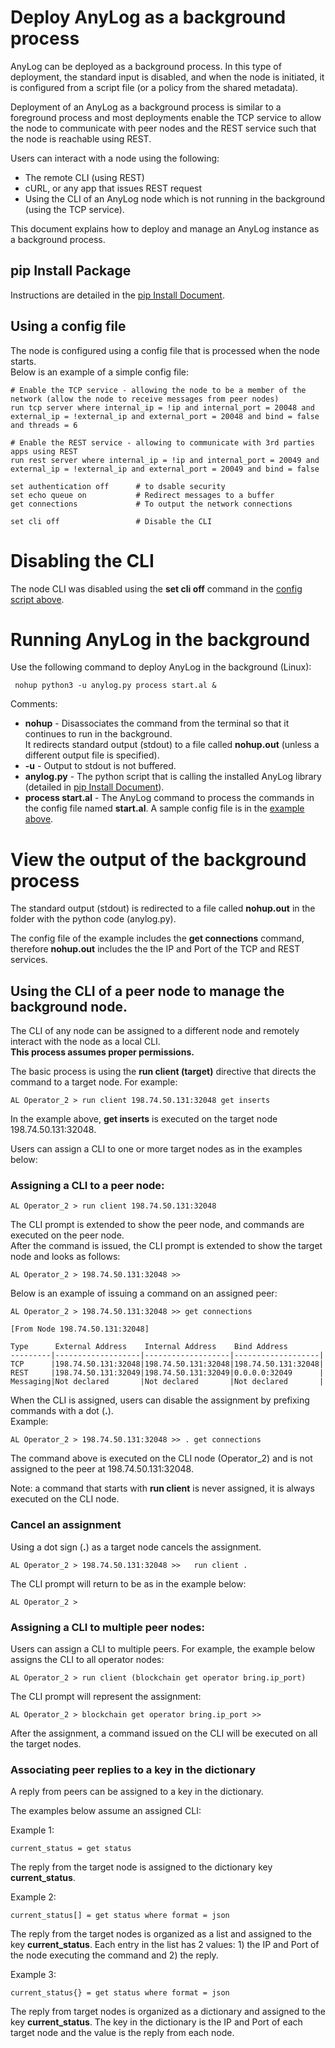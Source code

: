 # Deploy AnyLog as a background process 

AnyLog can be deployed as a background process. In this type of deployment, the standard input is disabled,
 and when the node is initiated, it is configured from a script file (or a policy from the shared metadata).
  
Deployment of an AnyLog as a background process is similar to a foreground process and most deployments 
enable the TCP service to allow the node to communicate with peer nodes and the REST service such that the node is reachable using REST. 

Users can interact with a node using the following:
* The remote CLI (using REST)
* cURL, or any app that issues REST request
* Using the CLI of an AnyLog node which is not running in the background (using the TCP service). 

This document explains how to deploy and manage an AnyLog instance as a background process.

## pip Install Package

Instructions are detailed in the [pip Install Document](Pip%20Install.md#anylog-as-a-_pip_-package).

## Using a config file

The node is configured using a config file that is processed when the node starts.  
Below is an example of a simple config file:

```anylog 
# Enable the TCP service - allowing the node to be a member of the network (allow the node to receive messages from peer nodes)
run tcp server where internal_ip = !ip and internal_port = 20048 and external_ip = !external_ip and external_port = 20048 and bind = false and threads = 6

# Enable the REST service - allowing to communicate with 3rd parties apps using REST
run rest server where internal_ip = !ip and internal_port = 20049 and external_ip = !external_ip and external_port = 20049 and bind = false

set authentication off      # to dsable security
set echo queue on           # Redirect messages to a buffer
get connections             # To output the network connections

set cli off                 # Disable the CLI
```   

# Disabling the CLI

The node CLI was disabled using the **set cli off** command in the [config script above](#using-a-config-file).

# Running AnyLog in the background

Use the following command to deploy AnyLog in the background (Linux):
```anylog
 nohup python3 -u anylog.py process start.al &
```
Comments:
* **nohup** - Disassociates the command from the terminal so that it continues to run in the background.  
It redirects standard output (stdout) to a file called **nohup.out** (unless a different output file is specified).
* **-u** - Output to stdout is not buffered.
* **anylog.py** - The python script that is calling the installed AnyLog library (detailed in [pip Install Document](Pip%20Install.md#anylog-as-a-_pip_-package)).
* **process start.al** - The AnyLog command to process the commands in the config file named **start.al**. A sample
 config file is in the [example above](#using-a-config-file).

# View the output of the background process

The standard output (stdout) is redirected to a file called **nohup.out** in the folder with the python code (anylog.py).

The config file of the example includes the **get connections** command, therefore **nohup.out** includes the the 
IP and Port of the TCP and REST services.

## Using the CLI of a peer node to manage the background node. 

The CLI of any node can be assigned to a different node and remotely interact with the node as a local CLI.  
**This process assumes proper permissions.**

The basic process is using the **run client (target)** directive that directs the command to a target node.
For example:
```anylog
AL Operator_2 > run client 198.74.50.131:32048 get inserts
```  
In the example above, **get inserts** is executed on the target node 198.74.50.131:32048.  

Users can assign a CLI to one or more target nodes as in the examples below:  

### Assigning a CLI to a peer node:
```anylog
AL Operator_2 > run client 198.74.50.131:32048
```  
The CLI prompt is extended to show the peer node, and commands are executed on the peer node.    
After the command is issued, the CLI prompt is extended to show the target node and looks as follows:

```anylog
AL Operator_2 > 198.74.50.131:32048 >> 
```

Below is an example of issuing a command on an assigned peer:
```anylog
AL Operator_2 > 198.74.50.131:32048 >> get connections

[From Node 198.74.50.131:32048]

Type      External Address    Internal Address    Bind Address
---------|-------------------|-------------------|-------------------|
TCP      |198.74.50.131:32048|198.74.50.131:32048|198.74.50.131:32048|
REST     |198.74.50.131:32049|198.74.50.131:32049|0.0.0.0:32049      |
Messaging|Not declared       |Not declared       |Not declared       |
```  

When the CLI is assigned, users can disable the assignment by prefixing commands with a dot (**.**).  
Example:
```anylog
AL Operator_2 > 198.74.50.131:32048 >> . get connections
```
The command above is executed on the CLI node (Operator_2) and is not assigned to the peer at 198.74.50.131:32048.

Note: a command that starts with **run client** is never assigned, it is always executed on the CLI node.

### Cancel an assignment

Using a dot sign (**.**) as a target node cancels the assignment.
```anylog
AL Operator_2 > 198.74.50.131:32048 >>   run client .
```  
The CLI prompt will return to be as in the example below:
```anylog
AL Operator_2 > 
```  
 
### Assigning a CLI to multiple peer nodes:

Users can assign a CLI to multiple peers. For example, the example below assigns the CLI to all operator nodes:
 ```anylog
AL Operator_2 > run client (blockchain get operator bring.ip_port)
```
The CLI prompt will represent the assignment:
 ```anylog
AL Operator_2 > blockchain get operator bring.ip_port >>
```
After the assignment, a command issued on the CLI will be executed on all the target nodes.

### Associating peer replies to a key in the dictionary

A reply from peers can be assigned to a key in the dictionary. 

The examples below assume an assigned CLI:

Example 1:
  ```anylog
current_status = get status
```
The reply from the target node is assigned to the dictionary key **current_status**.

Example 2:
  ```anylog
current_status[] = get status where format = json
```
The reply from the target nodes is organized as a list and assigned to the key **current_status**.
Each entry in the list has 2 values: 1) the IP and Port of the node executing the command and 2) the reply.

Example 3:
  ```anylog
current_status{} = get status where format = json
```
The reply from target nodes is organized as a dictionary and assigned to the key **current_status**.
The key in the dictionary is the IP and Port of each target node and the value is the reply from each node.

 
   

